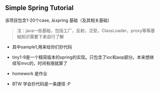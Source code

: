 ## Simple Spring Tutorial

 该项目包含1-20个case, 从spring 基础（及其相关基础）

> 注：java一些基础，包括工厂，反射，泛型，ClassLoader，proxy等等基础知识需要下来自行了解

- 其中sample1,用来给你们抄代码

- tiny1-9是一个精简版本的spring的实现。只包含了ioc和aop部分。本来想继续写mvc的，时间有限就算了

- homework 是作业

- BTW 学会抄代码是一条捷径 :P